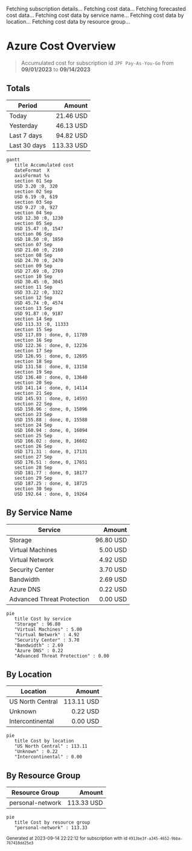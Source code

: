 Fetching subscription details...
Fetching cost data...
Fetching forecasted cost data...
Fetching cost data by service name...
Fetching cost data by location...
Fetching cost data by resource group...
# Azure Cost Overview

> Accumulated cost for subscription id `JPF Pay-As-You-Go` from **09/01/2023** to **09/14/2023**

## Totals

|Period|Amount|
|---|---:|
|Today|21.46 USD|
|Yesterday|46.13 USD|
|Last 7 days|94.82 USD|
|Last 30 days|113.33 USD|

```mermaid
gantt
   title Accumulated cost
   dateFormat  X
   axisFormat %s
   section 01 Sep
   USD 3.20 :0, 320
   section 02 Sep
   USD 6.19 :0, 619
   section 03 Sep
   USD 9.27 :0, 927
   section 04 Sep
   USD 12.30 :0, 1230
   section 05 Sep
   USD 15.47 :0, 1547
   section 06 Sep
   USD 18.50 :0, 1850
   section 07 Sep
   USD 21.60 :0, 2160
   section 08 Sep
   USD 24.70 :0, 2470
   section 09 Sep
   USD 27.69 :0, 2769
   section 10 Sep
   USD 30.45 :0, 3045
   section 11 Sep
   USD 33.22 :0, 3322
   section 12 Sep
   USD 45.74 :0, 4574
   section 13 Sep
   USD 91.87 :0, 9187
   section 14 Sep
   USD 113.33 :0, 11333
   section 15 Sep
   USD 117.89 : done, 0, 11789
   section 16 Sep
   USD 122.36 : done, 0, 12236
   section 17 Sep
   USD 126.95 : done, 0, 12695
   section 18 Sep
   USD 131.58 : done, 0, 13158
   section 19 Sep
   USD 136.40 : done, 0, 13640
   section 20 Sep
   USD 141.14 : done, 0, 14114
   section 21 Sep
   USD 145.93 : done, 0, 14593
   section 22 Sep
   USD 150.96 : done, 0, 15096
   section 23 Sep
   USD 155.88 : done, 0, 15588
   section 24 Sep
   USD 160.94 : done, 0, 16094
   section 25 Sep
   USD 166.02 : done, 0, 16602
   section 26 Sep
   USD 171.31 : done, 0, 17131
   section 27 Sep
   USD 176.51 : done, 0, 17651
   section 28 Sep
   USD 181.77 : done, 0, 18177
   section 29 Sep
   USD 187.25 : done, 0, 18725
   section 30 Sep
   USD 192.64 : done, 0, 19264
```

## By Service Name

|Service|Amount|
|---|---:|
|Storage|96.80 USD|
|Virtual Machines|5.00 USD|
|Virtual Network|4.92 USD|
|Security Center|3.70 USD|
|Bandwidth|2.69 USD|
|Azure DNS|0.22 USD|
|Advanced Threat Protection|0.00 USD|

```mermaid
pie
   title Cost by service
   "Storage" : 96.80
   "Virtual Machines" : 5.00
   "Virtual Network" : 4.92
   "Security Center" : 3.70
   "Bandwidth" : 2.69
   "Azure DNS" : 0.22
   "Advanced Threat Protection" : 0.00
```

## By Location

|Location|Amount|
|---|---:|
|US North Central|113.11 USD|
|Unknown|0.22 USD|
|Intercontinental|0.00 USD|

```mermaid
pie
   title Cost by location
   "US North Central" : 113.11
   "Unknown" : 0.22
   "Intercontinental" : 0.00
```

## By Resource Group

|Resource Group|Amount|
|---|---:|
|personal-network|113.33 USD|

```mermaid
pie
   title Cost by resource group
   "personal-network" : 113.33
```

<sup>Generated at 2023-09-14 22:22:12 for subscription with id `4913be3f-a345-4652-9bba-767418dd25e3`</sup>
